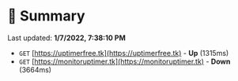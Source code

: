 # 📖 Summary
Last updated: **1/7/2022, 7:38:10 PM**

- `GET` [https://uptimerfree.tk](https://uptimerfree.tk) - **Up** (1315ms)
- `GET` [https://monitoruptimer.tk](https://monitoruptimer.tk) - **Down** (3664ms)
